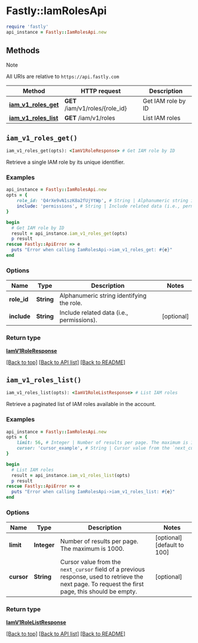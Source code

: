 # Fastly::IamRolesApi


```ruby
require 'fastly'
api_instance = Fastly::IamRolesApi.new
```

## Methods

> [!NOTE]
> All URIs are relative to `https://api.fastly.com`

Method | HTTP request | Description
------ | ------------ | -----------
[**iam_v1_roles_get**](IamRolesApi.md#iam_v1_roles_get) | **GET** /iam/v1/roles/{role_id} | Get IAM role by ID
[**iam_v1_roles_list**](IamRolesApi.md#iam_v1_roles_list) | **GET** /iam/v1/roles | List IAM roles


## `iam_v1_roles_get()`

```ruby
iam_v1_roles_get(opts): <IamV1RoleResponse> # Get IAM role by ID
```

Retrieve a single IAM role by its unique identifier. 

### Examples

```ruby
api_instance = Fastly::IamRolesApi.new
opts = {
    role_id: 'Q4rXe9vN1szK8a2fUjYtWp', # String | Alphanumeric string identifying the role.
    include: 'permissions', # String | Include related data (i.e., permissions).
}

begin
  # Get IAM role by ID
  result = api_instance.iam_v1_roles_get(opts)
  p result
rescue Fastly::ApiError => e
  puts "Error when calling IamRolesApi->iam_v1_roles_get: #{e}"
end
```

### Options

| Name | Type | Description | Notes |
| ---- | ---- | ----------- | ----- |
| **role_id** | **String** | Alphanumeric string identifying the role. |  |
| **include** | **String** | Include related data (i.e., permissions). | [optional] |

### Return type

[**IamV1RoleResponse**](IamV1RoleResponse.md)

[[Back to top]](#) [[Back to API list]](../../README.md#endpoints)
[[Back to README]](../../README.md)
## `iam_v1_roles_list()`

```ruby
iam_v1_roles_list(opts): <IamV1RoleListResponse> # List IAM roles
```

Retrieve a paginated list of IAM roles available in the account. 

### Examples

```ruby
api_instance = Fastly::IamRolesApi.new
opts = {
    limit: 56, # Integer | Number of results per page. The maximum is 1000.
    cursor: 'cursor_example', # String | Cursor value from the `next_cursor` field of a previous response, used to retrieve the next page. To request the first page, this should be empty.
}

begin
  # List IAM roles
  result = api_instance.iam_v1_roles_list(opts)
  p result
rescue Fastly::ApiError => e
  puts "Error when calling IamRolesApi->iam_v1_roles_list: #{e}"
end
```

### Options

| Name | Type | Description | Notes |
| ---- | ---- | ----------- | ----- |
| **limit** | **Integer** | Number of results per page. The maximum is 1000. | [optional][default to 100] |
| **cursor** | **String** | Cursor value from the `next_cursor` field of a previous response, used to retrieve the next page. To request the first page, this should be empty. | [optional] |

### Return type

[**IamV1RoleListResponse**](IamV1RoleListResponse.md)

[[Back to top]](#) [[Back to API list]](../../README.md#endpoints)
[[Back to README]](../../README.md)
